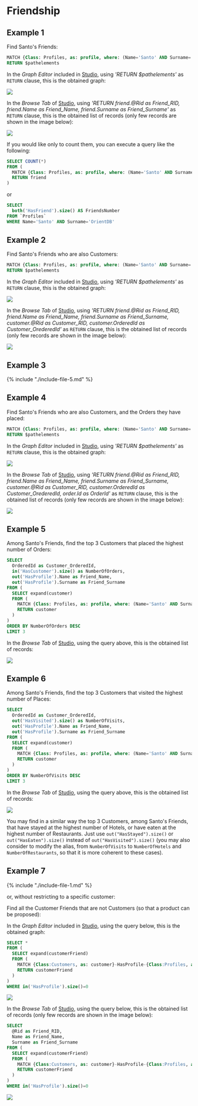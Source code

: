 
# Friendship

## Example 1

Find Santo's Friends:

```sql
MATCH {Class: Profiles, as: profile, where: (Name='Santo' AND Surname='OrientDB')}-HasFriend-{Class: Profiles, as: friend} 
RETURN $pathelements
```

In the _Graph Editor_ included in [Studio](../../../studio/README.md), using _'RETURN $pathelements'_ as `RETURN` clause, this is the obtained graph:

![](../../../images/demo-dbs/social-travel-agency/query_1_graph.png)

In the _Browse Tab_ of [Studio](../../../studio/README.md), using _'RETURN friend.@Rid as Friend_RID, friend.Name as Friend_Name, friend.Surname as Friend_Surname'_ as `RETURN` clause, this is the obtained list of records (only few records are shown in the image below):

![](../../../images/demo-dbs/social-travel-agency/query_1_browse.png)

If you would like only to count them, you can execute a query like the following:

```sql
SELECT COUNT(*) 
FROM (
  MATCH {Class: Profiles, as: profile, where: (Name='Santo' AND Surname='OrientDB')}-HasFriend-{Class: Profiles, as: friend} 
  RETURN friend
)
```

or

```sql
SELECT 
  both('HasFriend').size() AS FriendsNumber 
FROM `Profiles` 
WHERE Name='Santo' AND Surname='OrientDB'
```


## Example 2

Find Santo's Friends who are also Customers:

```sql
MATCH {Class: Profiles, as: profile, where: (Name='Santo' AND Surname='OrientDB')}-HasFriend-{Class: Profiles, as: friend}<-HasProfile-{class: Customers, as: customer}
RETURN $pathelements
```

In the _Graph Editor_ included in [Studio](../../../studio/README.md), using _'RETURN $pathelements'_ as `RETURN` clause, this is the obtained graph:

![](../../../images/demo-dbs/social-travel-agency/query_2_graph.png)

In the _Browse Tab_ of [Studio](../../../studio/README.md), using _'RETURN friend.@Rid as Friend_RID, friend.Name as Friend_Name, friend.Surname as Friend_Surname, customer.@Rid as Customer_RID, customer.OrderedId as Customer_OrederedId'_ as `RETURN` clause, this is the obtained list of records (only few records are shown in the image below):

![](../../../images/demo-dbs/social-travel-agency/query_2_browse.png)


## Example 3

{% include "./include-file-5.md" %}


## Example 4

Find Santo's Friends who are also Customers, and the Orders they have placed:

```sql
MATCH {Class: Profiles, as: profile, where: (Name='Santo' AND Surname='OrientDB')}-HasFriend-{Class: Profiles, as: friend}<-HasProfile-{class: Customers, as: customer}<-HasCustomer-{Class: Orders, as: order} 
RETURN $pathelements
```

In the _Graph Editor_ included in [Studio](../../../studio/README.md), using _'RETURN $pathelements'_ as `RETURN` clause, this is the obtained graph:

![](../../../images/demo-dbs/social-travel-agency/query_4_graph.png)

In the _Browse Tab_ of [Studio](../../../studio/README.md), using _'RETURN friend.@Rid as Friend_RID, friend.Name as Friend_Name, friend.Surname as Friend_Surname, customer.@Rid as Customer_RID, customer.OrderedId as Customer_OrederedId, order.Id as OrderId'_ as `RETURN` clause, this is the obtained list of records (only few records are shown in the image below):

![](../../../images/demo-dbs/social-travel-agency/query_4_browse.png)


## Example 5

Among Santo's Friends, find the top 3 Customers that placed the highest number of Orders:

```sql
SELECT 
  OrderedId as Customer_OrderedId, 
  in('HasCustomer').size() as NumberOfOrders, 
  out('HasProfile').Name as Friend_Name, 
  out('HasProfile').Surname as Friend_Surname 
FROM (
  SELECT expand(customer) 
  FROM (
    MATCH {Class: Profiles, as: profile, where: (Name='Santo' AND Surname='OrientDB')}-HasFriend-{Class: Profiles, as: friend}<-HasProfile-{class: Customers, as: customer} 
    RETURN customer
  )
) 
ORDER BY NumberOfOrders DESC 
LIMIT 3
```

In the _Browse Tab_ of [Studio](../../../studio/README.md), using the query above, this is the obtained list of records:

![](../../../images/demo-dbs/social-travel-agency/query_5_browse.png)


## Example 6

Among Santo's Friends, find the top 3 Customers that visited the highest number of Places:

```sql
SELECT 
  OrderedId as Customer_OrderedId, 
  out('HasVisited').size() as NumberOfVisits, 
  out('HasProfile').Name as Friend_Name, 
  out('HasProfile').Surname as Friend_Surname 
FROM (
  SELECT expand(customer) 
  FROM (
    MATCH {Class: Profiles, as: profile, where: (Name='Santo' AND Surname='OrientDB')}-HasFriend-{Class: Profiles, as: friend}<-HasProfile-{class: Customers, as: customer} 
    RETURN customer
  )
) 
ORDER BY NumberOfVisits DESC 
LIMIT 3
```

In the _Browse Tab_ of [Studio](../../../studio/README.md), using the query above, this is the obtained list of records:

![](../../../images/demo-dbs/social-travel-agency/query_6_browse.png)

You may find in a similar way the top 3 Customers, among Santo's Friends, that have stayed at the highest number of Hotels, or have eaten at the highest number of Restaurants. Just use `out("HasStayed").size()` or `out("HasEaten").size()` instead of `out("HasVisited").size()` (you may also consider to modify the alias, from `NumberOfVisits` to `NumberOfHotels` and `NumberOfRestaurants`, so that it is more coherent to these cases).


## Example 7

{% include "./include-file-1.md" %}

or, without restricting to a specific customer:

Find all the Customer Friends that are not Customers (so that a product can be proposed):

In the _Graph Editor_ included in [Studio](../../../studio/README.md), using the query below, this is the obtained graph:

```sql
SELECT * 
FROM (
  SELECT expand(customerFriend) 
  FROM (
    MATCH {Class:Customers, as: customer}-HasProfile-{Class:Profiles, as: profile}-HasFriend-{Class:Profiles, as: customerFriend} 
    RETURN customerFriend
  )
) 
WHERE in('HasProfile').size()=0
```

![](../../../images/demo-dbs/social-travel-agency/query_14_graph.png)

In the _Browse Tab_ of [Studio](../../../studio/README.md), using the query below, this is the obtained list of records (only few records are shown in the image below):

```sql
SELECT 
  @Rid as Friend_RID, 
  Name as Friend_Name, 
  Surname as Friend_Surname 
FROM (
  SELECT expand(customerFriend) 
  FROM (
    MATCH {Class:Customers, as: customer}-HasProfile-{Class:Profiles, as: profile}-HasFriend-{Class:Profiles, as: customerFriend}     
    RETURN customerFriend
  )
) 
WHERE in('HasProfile').size()=0
```

![](../../../images/demo-dbs/social-travel-agency/query_14_browse.png)

